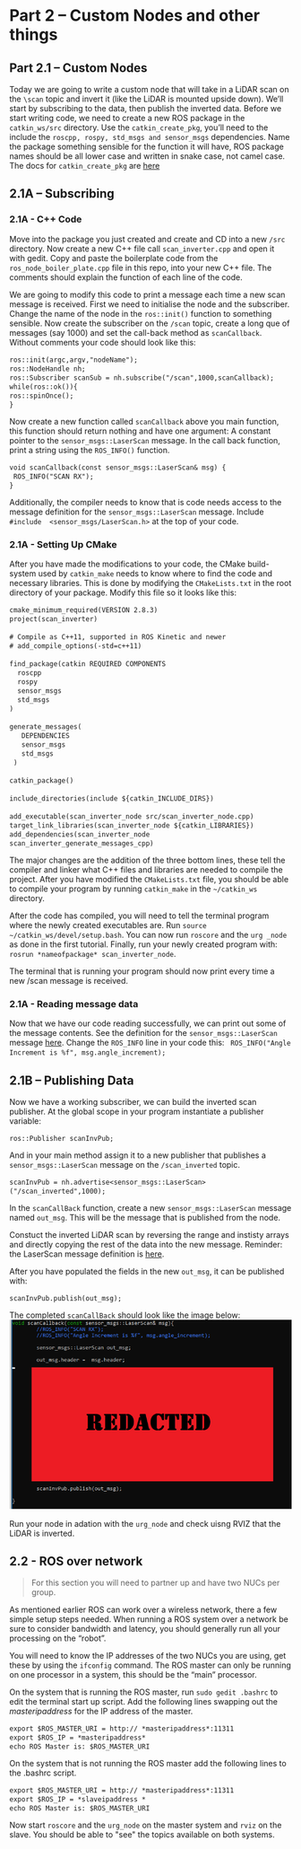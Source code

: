 # Part 2 – Custom Nodes and other things 
## Part 2.1 – Custom Nodes
Today we are going to write a custom node that will take in a LiDAR scan on the `\scan` topic and invert it (like the LiDAR is mounted upside down). We’ll start by subscribing to the data, then publish the inverted data. Before we start writing code, we need to create a new ROS package in the `catkin_ws/src` directory. Use the `catkin_create_pkg`, you’ll need to the include the `roscpp, rospy, std_msgs and sensor_msgs` dependencies. Name the package something sensible for the function it will have, ROS package names should be all lower case and written in snake case, not camel case. The docs for `catkin_create_pkg` are [here](https://catkin-tools.readthedocs.io/en/latest/verbs/catkin_create.html)     

## 2.1A – Subscribing 

### 2.1A - C++ Code
Move into the package you just created and create and CD into a new `/src` directory. Now create a new C++ file call `scan_inverter.cpp` and open it with gedit. Copy and paste the boilerplate code from the `ros_node_boiler_plate.cpp` file in this repo, into your new C++ file. The comments should explain the function of each line of the code. 

We are going to modify this code to print a message each time a new scan message is received. First we need to initialise the node and the subscriber. Change the name of the node in the `ros::init()` function to something sensible. Now create the subscriber on the `/scan` topic, create a long que of messages (say 1000) and set the call-back method as `scanCallback`. Without comments your code should look like this:
```
ros::init(argc,argv,"nodeName");
ros::NodeHandle nh;
ros::Subscriber scanSub = nh.subscribe("/scan",1000,scanCallback);
while(ros::ok()){
ros::spinOnce();
}

```
Now create a new function called `scanCallback` above you main function, this function should return nothing and have one argument: A constant pointer to the `sensor_msgs::LaserScan` message. In the call back function, print a string using the `ROS_INFO()` function.
 
 ```
 void scanCallback(const sensor_msgs::LaserScan& msg) {
  ROS_INFO("SCAN RX");
 }
 ```

Additionally, the compiler needs to know that is code needs access to the message definition for the `sensor_msgs::LaserScan` message. Include `#include  <sensor_msgs/LaserScan.h>` at the top of your code. 

### 2.1A - Setting Up CMake
After you have made the modifications to your code, the CMake build-system used by `catkin_make` needs to know where to find the code and necessary libraries. This is done by modifying the `CMakeLists.txt` in the root directory of your package. Modify this file so it looks like this:

```
cmake_minimum_required(VERSION 2.8.3)
project(scan_inverter)

# Compile as C++11, supported in ROS Kinetic and newer
# add_compile_options(-std=c++11)

find_package(catkin REQUIRED COMPONENTS
  roscpp
  rospy
  sensor_msgs
  std_msgs
)

generate_messages(
   DEPENDENCIES
   sensor_msgs
   std_msgs
 )

catkin_package()

include_directories(include ${catkin_INCLUDE_DIRS})

add_executable(scan_inverter_node src/scan_inverter_node.cpp)
target_link_libraries(scan_inverter_node ${catkin_LIBRARIES})
add_dependencies(scan_inverter_node scan_inverter_generate_messages_cpp)
```

The major changes are the addition of the three bottom lines, these tell the compiler and linker what C++ files and libraries are needed to compile the project. After you have modified the `CMakeLists.txt` file, you should be able to compile your program by running `catkin_make` in the `~/catkin_ws` directory.  

After the code has compiled, you will need to tell the terminal program where the newly created executables are. Run `source ~/catkin_ws/devel/setup.bash`. You can now run `roscore` and the `urg _node` as done in the first tutorial. Finally, run your newly created program with: `rosrun *nameofpackage* scan_inverter_node`.

The terminal that is running your program should now print every time a new /scan message is received.    

### 2.1A - Reading message data
Now that we have our code reading successfully, we can print out some of the message contents. See the definition for the `sensor_msgs::LaserScan` message [here]( http://docs.ros.org/melodic/api/sensor_msgs/html/msg/LaserScan.html). Change the `ROS_INFO` line in your code this: ` ROS_INFO("Angle Increment is %f", msg.angle_increment);`

## 2.1B – Publishing Data
Now we have a working subscriber, we can build the inverted scan publisher.  At the global scope in your program instantiate a publisher variable:
 ```
ros::Publisher scanInvPub;
```
And in your main method assign it to a new publisher that publishes a `sensor_msgs::LaserScan` message on the `/scan_inverted` topic. 
```
scanInvPub = nh.advertise<sensor_msgs::LaserScan>("/scan_inverted",1000); 
``` 
In the `scanCallBack` function, create a new `sensor_msgs::LaserScan` message named `out_msg`. This will be the message that is published from the node. 

Constuct the inverted LiDAR scan by  reversing the range and instisty arrays and directly copying the rest of the data into the new message. Reminder: the LaserScan message definition is [here](http://docs.ros.org/melodic/api/sensor_msgs/html/msg/LaserScan.html).

After you have populated the fields in the new `out_msg`, it can be published with:
```
scanInvPub.publish(out_msg);
```
The completed `scanCallBack` should look like the image below:
![](images/code_example_2.png)

Run your node in adation with the `urg_node` and check uisng RVIZ that the LiDAR is inverted. 

## 2.2 - ROS over network

 > For this section you will need to partner up and have two NUCs per group.
 
As mentioned earlier ROS can work over a wireless network, there a few simple setup steps needed. When running a ROS system over a network be sure to consider bandwidth and latency, you should generally run all your processing on the “robot”. 

You will need to know the IP addresses of the two NUCs you are using, get these by using the `ifconfig` command. The ROS master can only be running on one processor in a system, this should be the “main” processor. 

On the system that is running the ROS master, run `sudo gedit .bashrc` to edit the terminal start up script.  Add the following lines swapping out the *masteripaddress* for the IP address of the master.
```
export $ROS_MASTER_URI = http:// *masteripaddress*:11311
export $ROS_IP = *masteripaddress*
echo ROS Master is: $ROS_MASTER_URI
```
On the system that is not running the ROS master add the following lines to the .bashrc script.
```
export $ROS_MASTER_URI = http:// *masteripaddress*:11311
export $ROS_IP = *slaveipaddress *
echo ROS Master is: $ROS_MASTER_URI
```

Now start `roscore` and the `urg_node` on the master system and `rviz` on the slave. You should be able to "see" the topics available on both systems.
 

